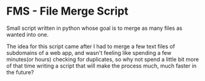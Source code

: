 # FMS - File Merge Script
Small script written in python whose goal is to merge as many files as wanted into one.

The idea for this script came after I had to merge a few text files of subdomains of a web app, and wasn't feeling like spending a few minutes(or hours) checking for duplicates, so why not spend a little bit more of that time writing a script that will make the process much, much faster in the future? 

